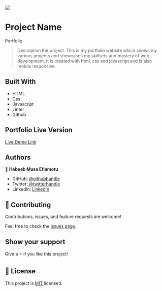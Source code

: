 ![](https://img.shields.io/badge/Microverse-blueviolet)

# Project Name

Portfolio 

> Description the project.
This is my portfolio website which shows my various projects and showcases my skillsets and mastery of web development. it is created with html, css and javascript and is also mobile responsive.


## Built With

- HTML
- Css
- Javascript
- Linter
- Github

## Portfolio Live Version 

[Live Demo Link](https://efiamotu-1.github.io/Portfolio-Mobile-Version-skeleton/)

## Authors

👤 **Habeeb Musa Efiamotu**

- GitHub: [@githubhandle](https://github.com/Efiamotu-1)
- Twitter: [@twitterhandle](https://twitter.com/EFYAMOTU)
- LinkedIn: [LinkedIn](https://www.linkedin.com/in/musa-habeeb/)

## 🤝 Contributing

Contributions, issues, and feature requests are welcome!

Feel free to check the [issues page](../../issues/).

## Show your support

Give a ⭐️ if you like this project!


## 📝 License

This project is [MIT](./MIT.md) licensed.
